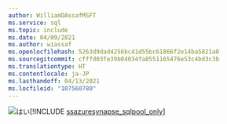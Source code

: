 ```yaml
---
author: WilliamDAssafMSFT
ms.service: sql
ms.topic: include
ms.date: 04/09/2021
ms.author: wiassaf
ms.openlocfilehash: 5263d9dad4256bc41d55bc61866f2e14ba5821a0
ms.sourcegitcommit: cfffd03fe39b04034fa8551165476e53c4bd3c3b
ms.translationtype: HT
ms.contentlocale: ja-JP
ms.lasthandoff: 04/13/2021
ms.locfileid: "107560780"
---
```

<Token>![はい](../media/yes-icon.png)[!INCLUDE [ssazuresynapse_sqlpool_only](../ssazuresynapse-svrless-sqlpool-only.md)]</Token>

